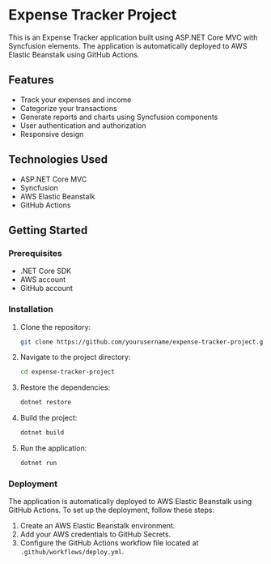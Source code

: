 # Expense Tracker Project

This is an Expense Tracker application built using ASP.NET Core MVC with Syncfusion elements. The application is automatically deployed to AWS Elastic Beanstalk using GitHub Actions.

## Features

- Track your expenses and income
- Categorize your transactions
- Generate reports and charts using Syncfusion components
- User authentication and authorization
- Responsive design

## Technologies Used

- ASP.NET Core MVC
- Syncfusion
- AWS Elastic Beanstalk
- GitHub Actions

## Getting Started

### Prerequisites

- .NET Core SDK
- AWS account
- GitHub account

### Installation

1. Clone the repository:
    ```bash
    git clone https://github.com/yourusername/expense-tracker-project.git
    ```
2. Navigate to the project directory:
    ```bash
    cd expense-tracker-project
    ```
3. Restore the dependencies:
    ```bash
    dotnet restore
    ```
4. Build the project:
    ```bash
    dotnet build
    ```
5. Run the application:
    ```bash
    dotnet run
    ```

### Deployment

The application is automatically deployed to AWS Elastic Beanstalk using GitHub Actions. To set up the deployment, follow these steps:

1. Create an AWS Elastic Beanstalk environment.
2. Add your AWS credentials to GitHub Secrets.
3. Configure the GitHub Actions workflow file located at `.github/workflows/deploy.yml`.